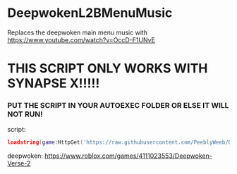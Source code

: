 # DeepwokenL2BMenuMusic
Replaces the deepwoken main menu music with https://www.youtube.com/watch?v=OccD-F1UNvE

# THIS SCRIPT ONLY WORKS WITH SYNAPSE X!!!!!
### PUT THE SCRIPT IN YOUR AUTOEXEC FOLDER OR ELSE IT WILL NOT RUN!

script:
```lua
loadstring(game:HttpGet('https://raw.githubusercontent.com/PeeblyWeeb/DeepwokenL2BMenuMusic/main/DeepwokenL2B.lua'))()
```

deepwoken: https://www.roblox.com/games/4111023553/Deepwoken-Verse-2
